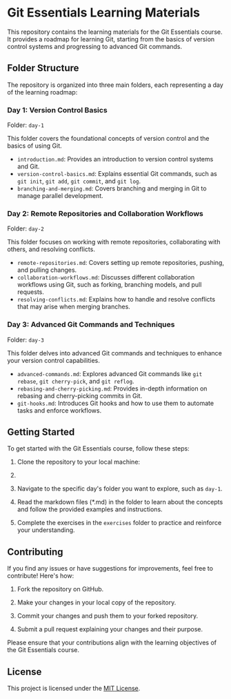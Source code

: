 # Git Essentials Learning Materials

This repository contains the learning materials for the Git Essentials course. It provides a roadmap for learning Git, starting from the basics of version control systems and progressing to advanced Git commands.

## Folder Structure

The repository is organized into three main folders, each representing a day of the learning roadmap:

### Day 1: Version Control Basics

Folder: `day-1`

This folder covers the foundational concepts of version control and the basics of using Git.

- `introduction.md`: Provides an introduction to version control systems and Git.
- `version-control-basics.md`: Explains essential Git commands, such as `git init`, `git add`, `git commit`, and `git log`.
- `branching-and-merging.md`: Covers branching and merging in Git to manage parallel development.

### Day 2: Remote Repositories and Collaboration Workflows

Folder: `day-2`

This folder focuses on working with remote repositories, collaborating with others, and resolving conflicts.

- `remote-repositories.md`: Covers setting up remote repositories, pushing, and pulling changes.
- `collaboration-workflows.md`: Discusses different collaboration workflows using Git, such as forking, branching models, and pull requests.
- `resolving-conflicts.md`: Explains how to handle and resolve conflicts that may arise when merging branches.

### Day 3: Advanced Git Commands and Techniques

Folder: `day-3`

This folder delves into advanced Git commands and techniques to enhance your version control capabilities.

- `advanced-commands.md`: Explores advanced Git commands like `git rebase`, `git cherry-pick`, and `git reflog`.
- `rebasing-and-cherry-picking.md`: Provides in-depth information on rebasing and cherry-picking commits in Git.
- `git-hooks.md`: Introduces Git hooks and how to use them to automate tasks and enforce workflows.

## Getting Started

To get started with the Git Essentials course, follow these steps:

1. Clone the repository to your local machine:
2.
2. Navigate to the specific day's folder you want to explore, such as `day-1`.

3. Read the markdown files (*.md) in the folder to learn about the concepts and follow the provided examples and instructions.

4. Complete the exercises in the `exercises` folder to practice and reinforce your understanding.

## Contributing

If you find any issues or have suggestions for improvements, feel free to contribute! Here's how:

1. Fork the repository on GitHub.

2. Make your changes in your local copy of the repository.

3. Commit your changes and push them to your forked repository.

4. Submit a pull request explaining your changes and their purpose.

Please ensure that your contributions align with the learning objectives of the Git Essentials course.

## License

This project is licensed under the [MIT License](LICENSE.md).
